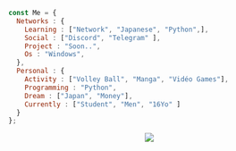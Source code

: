 ```js
const Me = {
  Networks : {
    Learning : ["Network", "Japanese", "Python",],
    Social : ["Discord", "Telegram" ],
    Project : "Soon..",
    Os : "Windows",
  },
  Personal : {
    Activity : ["Volley Ball", "Manga", "Vidéo Games"],
    Programming : "Python",
    Dream : ["Japan", "Money"],
    Currently : ["Student", "Men", "16Yo" ]
  }
};
````

<p align="center">

<img src="https://lanyard.cnrad.dev/api/936015730476982313)](https://discord.com/users/936015730476982313"/>
  <!-- 	<br>
